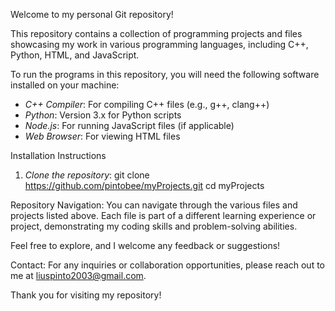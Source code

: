 Welcome to my personal Git repository!

This repository contains a collection of programming projects and files showcasing my work in various programming languages, including C++, Python, HTML, and JavaScript.

To run the programs in this repository, you will need the following software installed on your machine:

- *C++ Compiler*: For compiling C++ files (e.g., g++, clang++)
- *Python*: Version 3.x for Python scripts
- *Node.js*: For running JavaScript files (if applicable)
- *Web Browser*: For viewing HTML files

Installation Instructions

1. *Clone the repository*:
   git clone https://github.com/pintobee/myProjects.git
   cd myProjects

Repository Navigation:
You can navigate through the various files and projects listed above. Each file is part of a different learning experience or project, demonstrating my coding skills and problem-solving abilities.

Feel free to explore, and I welcome any feedback or suggestions!

Contact:
For any inquiries or collaboration opportunities, please reach out to me at liuspinto2003@gmail.com.

Thank you for visiting my repository!
